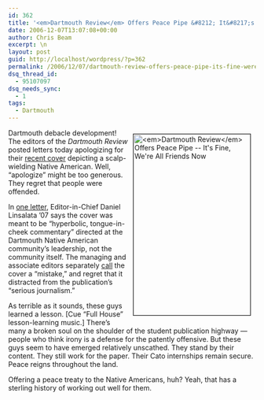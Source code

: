 ```yaml
---
id: 362
title: '<em>Dartmouth Review</em> Offers Peace Pipe &#8212; It&#8217;s Fine, We&#8217;re All Friends Now'
date: 2006-12-07T13:07:08+00:00
author: Chris Beam
excerpt: \n
layout: post
guid: http://localhost/wordpress/?p=362
permalink: /2006/12/07/dartmouth-review-offers-peace-pipe-its-fine-were-all-friends-now/
dsq_thread_id:
  - 95107097
dsq_needs_sync:
  - 1
tags:
  - Dartmouth
---
```

<img width="238" vspace="10" hspace="10" height="368" border="1" align="right" src="http://www.ivygateblog.com/wp-content/uploads/2006/11/dartmouthreviewcover.jpg" alt="<em>Dartmouth Review</em> Offers Peace Pipe -- It's Fine, We're All Friends Now" />Dartmouth debacle development! The editors of the _Dartmouth Review_ posted letters today apologizing for their [recent cover](http://www.ivygateblog.com/2006/11/dartmouth_review_delicately_enters_native_american_debate.html) depicting a scalp-wielding Native American. Well, &#8220;apologize&#8221; might be too generous. They regret that people were offended.

In [one letter](http://www.dartreview.com/archives/2006/12/02/the_cover_story.php), Editor-in-Chief Daniel Linsalata &#8217;07 says the cover was meant to be &#8220;hyperbolic, tongue-in-cheek commentary&#8221; directed at the Dartmouth Native American community&#8217;s leadership, not the community itself. The managing and associate editors separately [call](http://www.dartreview.com/archives/2006/12/06/the_cover_was_a_mistake.php) the cover a &#8220;mistake,&#8221; and regret that it distracted from the publication&#8217;s &#8220;serious journalism.&#8221;

As terrible as it sounds, these guys learned a lesson. [Cue &#8220;Full House&#8221; lesson-learning music.] There&#8217;s many a broken soul on the shoulder of the student publication highway &#8212; people who think irony is a defense for the patently offensive. But these guys seem to have emerged relatively unscathed. They stand by their content. They still work for the paper. Their Cato internships remain secure. Peace reigns throughout the land.

Offering a peace treaty to the Native Americans, huh? Yeah, that has a sterling history of working out well for them.